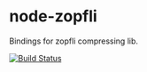 node-zopfli
===========

Bindings for zopfli compressing lib.

[![Build Status](http://travis-ci.org/pierreinglebert/node-zopfli.png.png)](http://travis-ci.org/pierreinglebert/node-zopfli)

